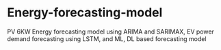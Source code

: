 # Energy-forecasting-model
PV 6KW Energy forecasting model using ARIMA and SARIMAX, EV power demand forecasting using LSTM, and ML, DL based forecasting model 
